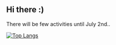 ## Hi there :)
There will be few activities until July 2nd..

[![Top Langs](https://github-readme-stats.vercel.app/api/top-langs/?username=sanha1229)](https://github.com/sanha1229)
